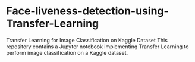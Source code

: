 # Face-liveness-detection-using-Transfer-Learning
Transfer Learning for Image Classification on Kaggle Dataset This repository contains a Jupyter notebook implementing Transfer Learning to perform image classification on a Kaggle dataset.
